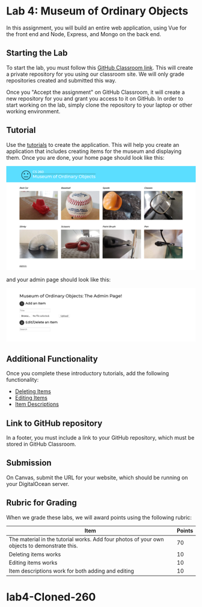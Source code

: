 # Lab 4: Museum of Ordinary Objects

In this assignment, you will build an entire web application, using Vue for the
front end and Node, Express, and Mongo on the back end.

## Starting the Lab

To start the lab, you must follow this [GitHub Classroom link](https://classroom.github.com/a/gyf7ZL-W). This will create a private repository for you using our classroom site. We will only grade repositories created and submitted this way.

Once you "Accept the assignment" on GitHub Classroom, it will create a new repository for you and grant you access to it on GitHub. In order to start working on the lab, simply clone the repository to your laptop or other working environment.

## Tutorial

Use the [tutorials](/tutorials/README.md) to create the application. This will help you create an application that includes creating items for the museum and displaying them. Once you are done, your home page should look like this:

![home page](/screenshots/home-page.png)

and your admin page should look like this:

![admin page](/screenshots/admin-page.png)

## Additional Functionality

Once you complete these introductory tutorials, add the following functionality:

- [Deleting Items](/tutorials/deleting-items.md)
- [Editing Items](/tutorials/editing-items.md)
- [Item Descriptions](/tutorials/item-descriptions.md)

## Link to GitHub repository

In a footer, you must include a link to your GitHub repository, which must be stored in GitHub Classroom.

## Submission

On Canvas, submit the URL for your website, which should be running on your DigitalOcean server.

## Rubric for Grading

When we grade these labs, we will award points using the following
rubric:

| Item                                                                                         | Points |
| -------------------------------------------------------------------------------------------- | ------ |
| The material in the tutorial works. Add four photos of your own objects to demonstrate this. | 70     |
| Deleting items works                                                                         | 10     |
| Editing items works                                                                          | 10     |
| Item descriptions work for both adding and editing                                           | 10     |
# lab4-Cloned-260
